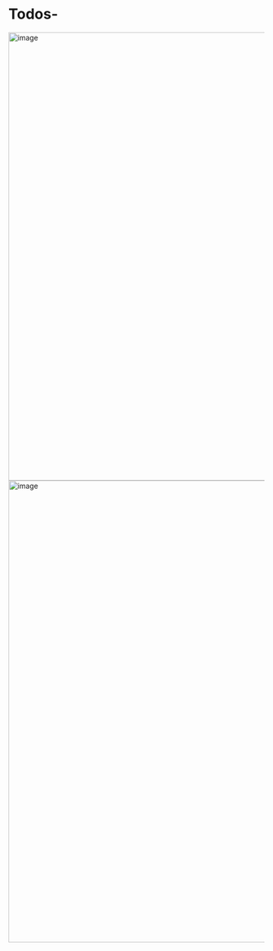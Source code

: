 # Todos-

<img width="883" alt="image" src="https://user-images.githubusercontent.com/96105012/168329121-189d72c6-b4c3-472e-a803-1dc0fb8876dd.png">

<img width="910" alt="image" src="https://user-images.githubusercontent.com/96105012/168329438-675d9a2b-98de-474a-b5ea-ad6618bce4dd.png">
